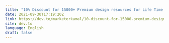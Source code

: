 ```yaml
---
title: "10% Discount for 15000+ Premium design resources for Life Time Access."
date: 2021-09-30T17:19:20Z
link: https://dev.to/marketerkamal/10-discount-for-15000-premium-design-resources-for-life-time-access-36ag?utm_medium=RSS&utm_source=news.12bit.vn
site: dev.to
language: English
draft: false
---
```

